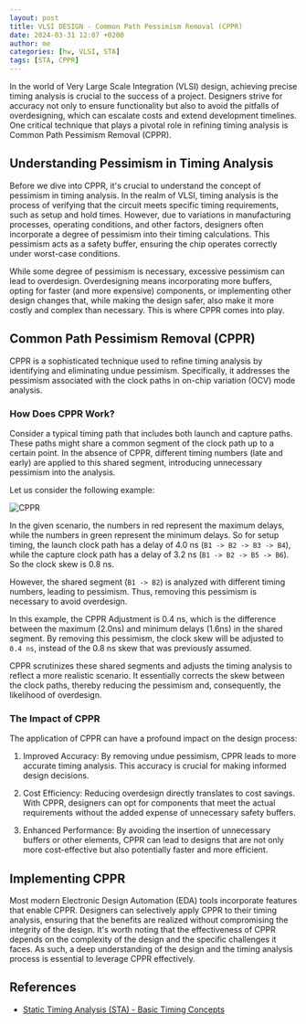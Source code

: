 ```yaml
---
layout: post
title: VLSI DESIGN - Common Path Pessimism Removal (CPPR)
date: 2024-03-31 12:07 +0200
author: me
categories: [hw, VLSI, STA]
tags: [STA, CPPR]
---
```

In the world of Very Large Scale Integration (VLSI) design, achieving precise timing analysis is crucial to the success of a project. Designers strive for accuracy not only to ensure functionality but also to avoid the pitfalls of overdesigning, which can escalate costs and extend development timelines. One critical technique that plays a pivotal role in refining timing analysis is Common Path Pessimism Removal (CPPR).

## Understanding Pessimism in Timing Analysis
Before we dive into CPPR, it's crucial to understand the concept of pessimism in timing analysis. In the realm of VLSI, timing analysis is the process of verifying that the circuit meets specific timing requirements, such as setup and hold times. However, due to variations in manufacturing processes, operating conditions, and other factors, designers often incorporate a degree of pessimism into their timing calculations. This pessimism acts as a safety buffer, ensuring the chip operates correctly under worst-case conditions.

While some degree of pessimism is necessary, excessive pessimism can lead to overdesign. Overdesigning means incorporating more buffers, opting for faster (and more expensive) components, or implementing other design changes that, while making the design safer, also make it more costly and complex than necessary. This is where CPPR comes into play.

## Common Path Pessimism Removal (CPPR)
CPPR is a sophisticated technique used to refine timing analysis by identifying and eliminating undue pessimism. Specifically, it addresses the pessimism associated with the clock paths in on-chip variation (OCV) mode analysis.

### How Does CPPR Work?
Consider a typical timing path that includes both launch and capture paths. These paths might share a common segment of the clock path up to a certain point. In the absence of CPPR, different timing numbers (late and early) are applied to this shared segment, introducing unnecessary pessimism into the analysis.

Let us consider the following example:

![CPPR](https://cfzero-telegraph.pages.dev/file/19f0afba8206b8510dc99.png)

In the given scenario, the numbers in red represent the maximum delays, while the numbers in green represent the minimum delays. So for setup timing, the launch clock path has a delay of 4.0 ns (`B1 -> B2 -> B3 -> B4`), while the capture clock path has a delay of 3.2 ns (`B1 -> B2 -> B5 -> B6`). So the clock skew is 0.8 ns.

However, the shared segment (`B1 -> B2`) is analyzed with different timing numbers, leading to pessimism. Thus, removing this pessimism is necessary to avoid overdesign.

In this example, the CPPR Adjustment is 0.4 ns, which is the difference between the maximum (2.0ns) and minimum delays (1.6ns) in the shared segment. By removing this pessimism, the clock skew will be adjusted to `0.4 ns`, instead of the 0.8 ns skew that was previously assumed.

CPPR scrutinizes these shared segments and adjusts the timing analysis to reflect a more realistic scenario. It essentially corrects the skew between the clock paths, thereby reducing the pessimism and, consequently, the likelihood of overdesign.

### The Impact of CPPR
The application of CPPR can have a profound impact on the design process:

1. Improved Accuracy: By removing undue pessimism, CPPR leads to more accurate timing analysis. This accuracy is crucial for making informed design decisions.

2. Cost Efficiency: Reducing overdesign directly translates to cost savings. With CPPR, designers can opt for components that meet the actual requirements without the added expense of unnecessary safety buffers.

3. Enhanced Performance: By avoiding the insertion of unnecessary buffers or other elements, CPPR can lead to designs that are not only more cost-effective but also potentially faster and more efficient.

## Implementing CPPR
Most modern Electronic Design Automation (EDA) tools incorporate features that enable CPPR. Designers can selectively apply CPPR to their timing analysis, ensuring that the benefits are realized without compromising the integrity of the design. It's worth noting that the effectiveness of CPPR depends on the complexity of the design and the specific challenges it faces. As such, a deep understanding of the design and the timing analysis process is essential to leverage CPPR effectively.


## References
- [Static Timing Analysis (STA) - Basic Timing Concepts](https://www.vlsi-expert.com/2011/03/static-timing-analysis-sta-basic-timing.html)
